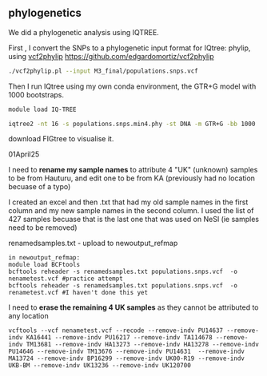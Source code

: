 ## phylogenetics 

We did a phylogenetic analysis using IQTREE.

First , I convert the SNPs to a phylogenetic input format for IQtree: phylip, using [vcf2phylip](https://github.com/edgardomortiz/vcf2phylip)
https://github.com/edgardomortiz/vcf2phylip

```sh
./vcf2phylip.pl --input M3_final/populations.snps.vcf
```
 

Then I run IQtree using my own conda environment, the GTR+G model with 1000 bootstraps.

```sh
module load IQ-TREE

iqtree2 -nt 16 -s populations.snps.min4.phy -st DNA -m GTR+G -bb 1000  -pre inferred
```
download FIGtree to visualise it.


01April25

I need to **rename my sample names** to attribute 4 "UK" (unknown) samples to be from Hauturu, and edit one to be from KA (previously had no location becuase of a typo)

I created an excel and then .txt that had my old sample names in the first column and my new sample names in the second column. I used the list of 427 samples becuase that is the last one that was used on NeSI (ie samples need to be removed)

renamedsamples.txt - upload to newoutput_refmap
```
in newoutput_refmap:
module load BCFtools
bcftools reheader -s renamedsamples.txt populations.snps.vcf  -o nenametest.vcf #practice attempt
bcftools reheader -s renamedsamples.txt populations.snps.vcf  -o renametest.vcf #I haven't done this yet
```

I need to **erase the remaining 4 UK samples** as they cannot be attributed to any location
```
vcftools --vcf nenametest.vcf --recode --remove-indv PU14637 --remove-indv KA16441 --remove-indv PU16217 --remove-indv TA114678 --remove-indv TM13681 --remove-indv HA13273 --remove-indv HA13278 --remove-indv PU14646 --remove-indv TM13676 --remove-indv PU14631  --remove-indv MA13724 --remove-indv BP16299 --remove-indv UK00-R19 --remove-indv UKB-BM --remove-indv UK13236 --remove-indv UK120700
